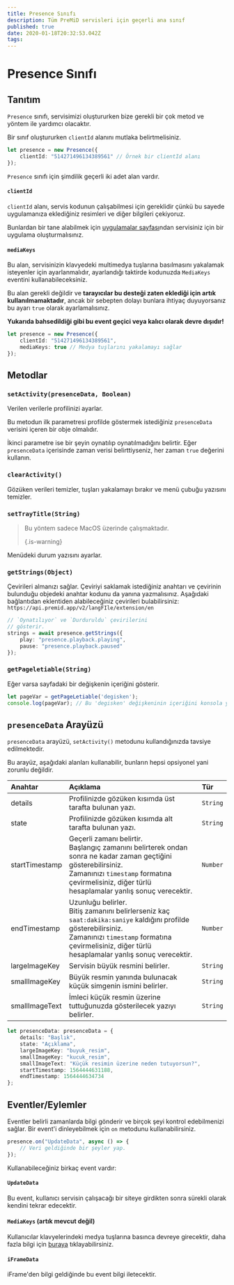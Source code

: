 ```yaml
---
title: Presence Sınıfı
description: Tüm PreMiD servisleri için geçerli ana sınıf
published: true
date: 2020-01-18T20:32:53.042Z
tags:
---
```


# Presence Sınıfı

## Tanıtım

`Presence` sınıfı, servisimizi oluştururken bize gerekli bir çok metod ve yöntem ile yardımcı olacaktır.

 Bir sınıf oluştururken `clientId` alanını mutlaka belirtmelisiniz.

```typescript
let presence = new Presence({
    clientId: "514271496134389561" // Örnek bir clientId alanı
});
```

`Presence` sınıfı için şimdilik geçerli iki adet alan vardır.

#### `clientId`

`clientId` alanı, servis kodunun çalışabilmesi için gereklidir çünkü bu sayede uygulamanıza eklediğiniz resimleri ve diğer bilgileri çekiyoruz.

Bunlardan bir tane alabilmek için [uygulamalar sayfası](https://discordapp.com/developers/applications)ndan servisiniz için bir uygulama oluşturmalısınız.

#### `mediaKeys`

Bu alan, servisinizin klavyedeki multimedya tuşlarına basılmasını yakalamak isteyenler için ayarlanmalıdır, ayarlandığı taktirde kodunuzda `MediaKeys` eventini kullanabileceksiniz.

Bu alan gerekli değildir ve **tarayıcılar bu desteği zaten eklediği için artık kullanılmamaktadır**, ancak bir sebepten dolayı bunlara ihtiyaç duyuyorsanız bu ayarı `true` olarak ayarlamalısınız.

**Yukarıda bahsedildiği gibi bu event geçici veya kalıcı olarak devre dışıdır!**

```typescript
let presence = new Presence({
    clientId: "514271496134389561",
    mediaKeys: true // Medya tuşlarını yakalamayı sağlar
});
```

## Metodlar

### `setActivity(presenceData, Boolean)`

Verilen verilerle profilinizi ayarlar.

Bu metodun ilk parametresi profilde göstermek istediğiniz `presenceData` verisini içeren bir obje olmalıdır.

İkinci parametre ise bir şeyin oynatılıp oynatılmadığını belirtir. Eğer `presenceData` içerisinde zaman verisi belirttiyseniz, her zaman `true` değerini kullanın.

### `clearActivity()`

Gözüken verileri temizler, tuşları yakalamayı bırakır ve menü çubuğu yazısını temizler.

### `setTrayTitle(String)`

> Bu yöntem sadece MacOS üzerinde çalışmaktadır. 
> 
> {.is-warning}

Menüdeki durum yazısını ayarlar.

### `getStrings(Object)`

Çevirileri almanızı sağlar. Çeviriyi saklamak istediğiniz anahtarı ve çevirinin bulunduğu objedeki anahtar kodunu da yanına yazmalısınız. Aşağıdaki bağlantıdan eklentiden alabileceğiniz çevirileri bulabilirsiniz: `https://api.premid.app/v2/langFIle/extension/en`</code>

```typescript
// `Oynatılıyor` ve `Durduruldu` çevirilerini
// gösterir.
strings = await presence.getStrings({
    play: "presence.playback.playing",
    pause: "presence.playback.paused"
});
```

### `getPageletiable(String)`

Eğer varsa sayfadaki bir değişkenin içeriğini gösterir.

```typescript
let pageVar = getPageLetiable('degisken');
console.log(pageVar); // Bu 'degisken' değişkeninin içeriğini konsola yazdırır.
```

## `presenceData` Arayüzü

`presenceData` arayüzü, `setActivity()` metodunu kullandığınızda tavsiye edilmektedir.

Bu arayüz, aşağıdaki alanları kullanabilir, bunların hepsi opsiyonel yani zorunlu değildir.

<table>
  <thead>
    <tr>
      <th style="text-align:left">Anahtar</th>
      <th style="text-align:left">Açıklama</th>
      <th style="text-align:left">Tür</th>
    </tr>
  </thead>
  <tbody>
    <tr>
      <td style="text-align:left">details</td>
      <td style="text-align:left">Profilinizde gözüken kısımda üst tarafta bulunan yazı.</td>
      <td style="text-align:left"><code>String</code>
      </td>
    </tr>
    <tr>
      <td style="text-align:left">state</td>
      <td style="text-align:left">Profilinizde gözüken kısımda alt tarafta bulunan yazı.</td>
      <td style="text-align:left"><code>String</code>
      </td>
    </tr>
    <tr>
      <td style="text-align:left">startTimestamp</td>
      <td style="text-align:left">Geçerli zamanı belirtir.<br>
        Başlangıç zamanını belirterek ondan sonra ne kadar zaman geçtiğini gösterebilirsiniz.
          <br>Zamanınızı <code>timestamp</code> formatına çevirmelisiniz, diğer türlü hesaplamalar yanlış sonuç verecektir.
      </td>
      <td style="text-align:left"><code>Number</code>
      </td>
    </tr>
    <tr>
      <td style="text-align:left">endTimestamp</td>
      <td style="text-align:left">Uzunluğu belirler.
        <br>Bitiş zamanını belirlerseniz kaç <code>saat:dakika:saniye</code> kaldığını profilde gösterebilirsiniz.
          <br>Zamanınızı <code>timestamp</code> formatına çevirmelisiniz, diğer türlü hesaplamalar yanlış sonuç verecektir.
      </td>
      <td style="text-align:left"><code>Number</code>
      </td>
    </tr>
    <tr>
      <td style="text-align:left">largeImageKey</td>
      <td style="text-align:left">Servisin büyük resmini belirler.</td>
      <td style="text-align:left"><code>String</code>
      </td>
    </tr>
    <tr>
      <td style="text-align:left">smallImageKey</td>
      <td style="text-align:left">Büyük resmin yanında bulunacak küçük simgenin ismini belirler.</td>
      <td style="text-align:left"><code>String</code>
      </td>
    </tr>
    <tr>
      <td style="text-align:left">smallImageText</td>
      <td style="text-align:left">İmleci küçük resmin üzerine tuttuğunuzda gösterilecek yazıyı belirler.</td>
      <td style="text-align:left"><code>String</code>
      </td>
    </tr>
  </tbody>
</table>

```typescript
let presenceData: presenceData = {
    details: "Başlık",
    state: "Açıklama",
    largeImageKey: "buyuk_resim",
    smallImageKey: "kucuk_resim",
    smallImageText: "Küçük resimin üzerine neden tutuyorsun?",
    startTimestamp: 1564444631188,
    endTimestamp: 1564444634734
};
```

## Eventler/Eylemler

Eventler belirli zamanlarda bilgi gönderir ve birçok şeyi kontrol edebilmenizi sağlar. Bir event'i dinleyebilmek için `on` metodunu kullanabilirsiniz.

```typescript
presence.on("UpdateData", async () => {
    // Veri geldiğinde bir şeyler yap.
});
```

Kullanabileceğiniz birkaç event vardır:

#### `UpdateData`

Bu event, kullanıcı servisin çalışacağı bir siteye girdikten sonra sürekli olarak kendini tekrar edecektir.

#### `MediaKeys` (artık mevcut değil)

Kullanıcılar klavyelerindeki medya tuşlarına basınca devreye girecektir, daha fazla bilgi için [buraya](/dev/presence/class#mediakeys) tıklayabilirsiniz.

#### `iFrameData`

iFrame'den bilgi geldiğinde bu event bilgi iletecektir.